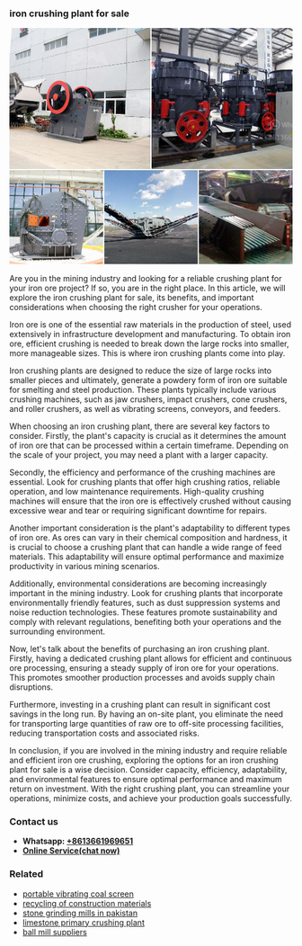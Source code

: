 <h3>iron crushing plant for sale</h3><img src='1708586951.jpg' alt=''><p>Are you in the mining industry and looking for a reliable crushing plant for your iron ore project? If so, you are in the right place. In this article, we will explore the iron crushing plant for sale, its benefits, and important considerations when choosing the right crusher for your operations.</p><p>Iron ore is one of the essential raw materials in the production of steel, used extensively in infrastructure development and manufacturing. To obtain iron ore, efficient crushing is needed to break down the large rocks into smaller, more manageable sizes. This is where iron crushing plants come into play.</p><p>Iron crushing plants are designed to reduce the size of large rocks into smaller pieces and ultimately, generate a powdery form of iron ore suitable for smelting and steel production. These plants typically include various crushing machines, such as jaw crushers, impact crushers, cone crushers, and roller crushers, as well as vibrating screens, conveyors, and feeders.</p><p>When choosing an iron crushing plant, there are several key factors to consider. Firstly, the plant's capacity is crucial as it determines the amount of iron ore that can be processed within a certain timeframe. Depending on the scale of your project, you may need a plant with a larger capacity.</p><p>Secondly, the efficiency and performance of the crushing machines are essential. Look for crushing plants that offer high crushing ratios, reliable operation, and low maintenance requirements. High-quality crushing machines will ensure that the iron ore is effectively crushed without causing excessive wear and tear or requiring significant downtime for repairs.</p><p>Another important consideration is the plant's adaptability to different types of iron ore. As ores can vary in their chemical composition and hardness, it is crucial to choose a crushing plant that can handle a wide range of feed materials. This adaptability will ensure optimal performance and maximize productivity in various mining scenarios.</p><p>Additionally, environmental considerations are becoming increasingly important in the mining industry. Look for crushing plants that incorporate environmentally friendly features, such as dust suppression systems and noise reduction technologies. These features promote sustainability and comply with relevant regulations, benefiting both your operations and the surrounding environment.</p><p>Now, let's talk about the benefits of purchasing an iron crushing plant. Firstly, having a dedicated crushing plant allows for efficient and continuous ore processing, ensuring a steady supply of iron ore for your operations. This promotes smoother production processes and avoids supply chain disruptions.</p><p>Furthermore, investing in a crushing plant can result in significant cost savings in the long run. By having an on-site plant, you eliminate the need for transporting large quantities of raw ore to off-site processing facilities, reducing transportation costs and associated risks.</p><p>In conclusion, if you are involved in the mining industry and require reliable and efficient iron ore crushing, exploring the options for an iron crushing plant for sale is a wise decision. Consider capacity, efficiency, adaptability, and environmental features to ensure optimal performance and maximum return on investment. With the right crushing plant, you can streamline your operations, minimize costs, and achieve your production goals successfully.</p><h3>Contact us</h3><ul><li><strong>Whatsapp:&nbsp;<a href="https://wa.me/8613661969651">+8613661969651</a></strong></li><li><a href="https://swt.shibang-china.com/?git&amp;zhl&amp;iron crushing plant for sale"><strong>Online Service(chat now)</strong></a></li></ul><h3>Related</h3><ul><li><a href='portable vibrating coal screen.md'>portable vibrating coal screen</a></li><li><a href='recycling of construction materials.md'>recycling of construction materials</a></li><li><a href='stone grinding mills in pakistan.md'>stone grinding mills in pakistan</a></li><li><a href='limestone primary crushing plant.md'>limestone primary crushing plant</a></li><li><a href='ball mill suppliers.md'>ball mill suppliers</a></li></ul>